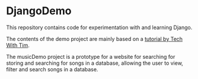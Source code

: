 # DjangoDemo

This repository contains code for experimentation with and learning Django.

The contents of the demo project are mainly based on a [tutorial by Tech With Tim](https://www.youtube.com/watch?v=nGIg40xs9e4).

The musicDemo project is a prototype for a website for searching for storing and searching for songs in a database, allowing the user to view, filter and search songs in a database.
